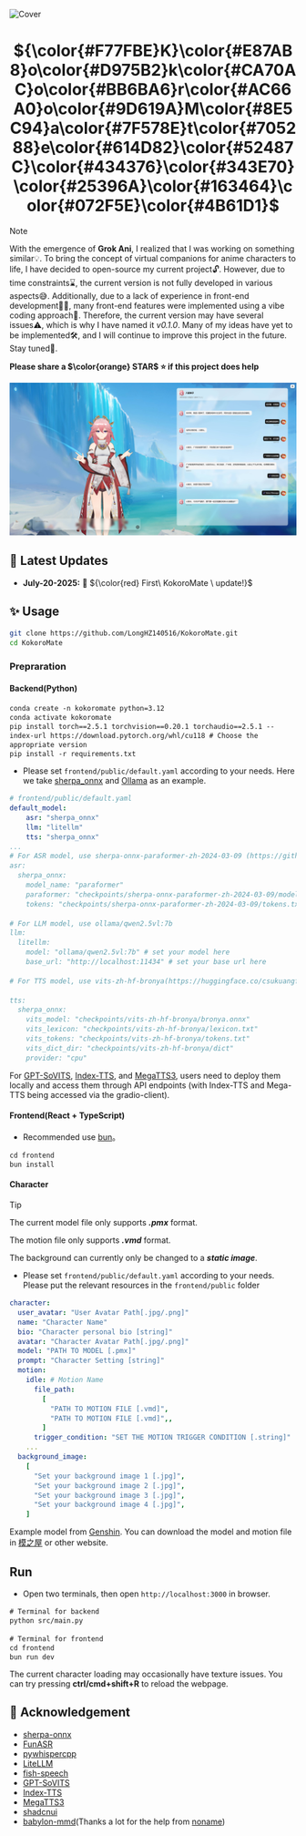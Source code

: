 ![Cover](assets/logo_cover.png)

<div align="center">

# ${\color{#F77FBE}K}\color{#E87AB8}o\color{#D975B2}k\color{#CA70AC}o\color{#BB6BA6}r\color{#AC66A0}o\color{#9D619A}M\color{#8E5C94}a\color{#7F578E}t\color{#705288}e\color{#614D82}\color{#52487C}\color{#434376}\color{#343E70}\color{#25396A}\color{#163464}\color{#072F5E}\color{#4B61D1}$

</div>

> [!NOTE]
>
> With the emergence of **Grok Ani**, I realized that I was working on something similar💡. To bring the concept of virtual companions for anime characters to life, I have decided to open-source my current project🔓. However, due to time constraints⌛, the current version is not fully developed in various aspects😅. Additionally, due to a lack of experience in front-end development👨‍💻, many front-end features were implemented using a vibe coding approach🎨. Therefore, the current version may have several issues⚠️, which is why I have named it *v0.1.0*. Many of my ideas have yet to be implemented🛠️, and I will continue to improve this project in the future. Stay tuned👀.
> 
> **Please share a $\color{orange} STAR$ ⭐ if this project does help**

![Chat](assets/chat_page.jpg)


## 📢 Latest Updates
* **July-20-2025:** 🎉 ${\color{red} First\ KokoroMate \ update!}$


## ✨ Usage

```bash
git clone https://github.com/LongHZ140516/KokoroMate.git
cd KokoroMate
```

### Prepraration

#### Backend(Python)

```shell
conda create -n kokoromate python=3.12
conda activate kokoromate
pip install torch==2.5.1 torchvision==0.20.1 torchaudio==2.5.1 --index-url https://download.pytorch.org/whl/cu118 # Choose the appropriate version
pip install -r requirements.txt
```

* Please set `frontend/public/default.yaml` according to your needs. Here we take [sherpa_onnx](https://github.com/k2-fsa/sherpa-onnx) and [Ollama](https://github.com/ollama/ollama) as an example. 

```yaml
# frontend/public/default.yaml
default_model:
    asr: "sherpa_onnx"
    llm: "litellm"
    tts: "sherpa_onnx"
...
# For ASR model, use sherpa-onnx-paraformer-zh-2024-03-09 (https://github.com/k2-fsa/sherpa-onnx/releases/download/asr-models/sherpa-onnx-paraformer-zh-2024-03-09.tar.bz2)
asr:
  sherpa_onnx:
    model_name: "paraformer"
    paraformer: "checkpoints/sherpa-onnx-paraformer-zh-2024-03-09/model.onnx" # set your own path
    tokens: "checkpoints/sherpa-onnx-paraformer-zh-2024-03-09/tokens.txt" # set your own path

# For LLM model, use ollama/qwen2.5vl:7b
llm:
  litellm:
    model: "ollama/qwen2.5vl:7b" # set your model here
    base_url: "http://localhost:11434" # set your base url here

# For TTS model, use vits-zh-hf-bronya(https://huggingface.co/csukuangfj/sherpa-onnx-apk/resolve/main/tts-new/1.11.2/sherpa-onnx-1.11.2-x86_64-zh-tts-vits-zh-hf-bronya.apk)

tts:
  sherpa_onnx:
    vits_model: "checkpoints/vits-zh-hf-bronya/bronya.onnx"
    vits_lexicon: "checkpoints/vits-zh-hf-bronya/lexicon.txt"
    vits_tokens: "checkpoints/vits-zh-hf-bronya/tokens.txt"
    vits_dict_dir: "checkpoints/vits-zh-hf-bronya/dict"
    provider: "cpu"

```
For [GPT-SoVITS](https://github.com/RVC-Boss/GPT-SoVITS), [Index-TTS](https://github.com/index-tts/index-tts), and [MegaTTS3](https://github.com/bytedance/MegaTTS3), users need to deploy them locally and access them through API endpoints (with Index-TTS and Mega-TTS being accessed via the gradio-client).

#### Frontend(React + TypeScript)

* Recommended use [bun](https://bun.sh/)。

```shell
cd frontend
bun install
```

#### Character

> [!TIP]
>
> The current model file only supports ***.pmx*** format.
> 
> The motion file only supports ***.vmd*** format.
> 
> The background can currently only be changed to a ***static image***.

* Please set `frontend/public/default.yaml` according to your needs. Please put the relevant resources in the `frontend/public` folder

```yaml
character:
  user_avatar: "User Avatar Path[.jpg/.png]"
  name: "Character Name"
  bio: "Character personal bio [string]"
  avatar: "Character Avatar Path[.jpg/.png]"
  model: "PATH TO MODEL [.pmx]"
  prompt: "Character Setting [string]"
  motion:
    idle: # Motion Name
      file_path:
        [
          "PATH TO MOTION FILE [.vmd]",
          "PATH TO MOTION FILE [.vmd]",,
        ]
      trigger_condition: "SET THE MOTION TRIGGER CONDITION [.string]"
    ...
  background_image:
    [
      "Set your background image 1 [.jpg]",
      "Set your background image 2 [.jpg]",
      "Set your background image 3 [.jpg]",
      "Set your background image 4 [.jpg]",
    ]
```
Example model from [Genshin](https://www.aplaybox.com/u/680828836/model). You can download the model and motion file in [模之屋](https://www.aplaybox.com/) or other website.


## Run
* Open two terminals, then open `http://localhost:3000` in browser.
```shell
# Terminal for backend 
python src/main.py

# Terminal for frontend
cd frontend
bun run dev
```
The current character loading may occasionally have texture issues. You can try pressing **ctrl/cmd+shift+R** to reload the webpage.

## 🩷 Acknowledgement
* [sherpa-onnx](https://github.com/k2-fsa/sherpa-onnx)
* [FunASR](https://github.com/modelscope/FunASR)
* [pywhispercpp](https://github.com/absadiki/pywhispercpp)
* [LiteLLM](https://github.com/BerriAI/litellm)
* [fish-speech](https://github.com/fishaudio/fish-speech)
* [GPT-SoVITS](https://github.com/RVC-Boss/GPT-SoVITS)
* [Index-TTS](https://github.com/index-tts/index-tts)
* [MegaTTS3](https://github.com/bytedance/MegaTTS3)
* [shadcnui](https://github.com/shadcn-ui/ui)
* [babylon-mmd](https://github.com/noname0310/babylon-mmd)(Thanks a lot for the help from [noname](https://github.com/noname0310))
  




